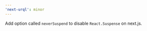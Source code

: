 ```yaml
---
'next-urql': minor
---
```


Add option called `neverSuspend` to disable `React.Suspense` on next.js.
